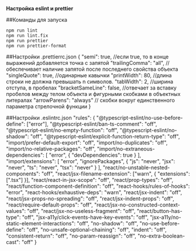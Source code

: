 **Настройка eslint и prettier**

##Команды для запуска

```
npm run lint
npm run lint.fix
npm run prettier
npm run prettier-format
```

##Настройки .prettierrc.json
{
"semi": true, //если true, то в конце выражений добавляется точка с запятой
"trailingComma": "all", //обеспечивает наличие запятой после последнего свойства объекта
"singleQuote": true, //одинарные кавычки
"printWidth": 80, //длина строки не должна превышать n символов.
"tabWidth": 2, //ширина отступа, в пробелах
"bracketSameLine": false, //отвечает за вставку пробелов между телом объекта и фигурными скобками в объектных литералах
"arrowParens": "always" // скобки вокруг единственного параметра стрелочной функции
}

##Настройки .eslintrc.json
"rules": {
"@typescript-eslint/no-use-before-define": ["error"],
"@typescript-eslint/ban-ts-comment": "off",
"@typescript-eslint/no-empty-function": "off",
"@typescript-eslint/no-shadow": "off",
"@typescript-eslint/explicit-function-return-type": "off",
"import/prefer-default-export": "off",
"import/no-duplicates": "off",
"import/no-relative-packages": "off",
"import/no-extraneous-dependencies": [
"error",
{
"devDependencies": true
}
],
"import/extensions": [
"error",
"ignorePackages",
{
"js": "never",
"jsx": "never",
"ts": "never",
"tsx": "never"
}
],
"react/no-unstable-nested-components": "off",
"react/jsx-filename-extension": ["warn", { "extensions": [".tsx"] }],
"react/react-in-jsx-scope": "off",
"react/prop-types": "off",
"react/function-component-definition": "off",
"react-hooks/rules-of-hooks": "error",
"react-hooks/exhaustive-deps": "warn",
"react/jsx-indent": "off",
"react/jsx-props-no-spreading": "off",
"react/jsx-indent-props": "off",
"react/require-default-props": "off",
"react/jsx-no-constructed-context-values": "off",
"react/jsx-no-useless-fragment": "off",
"react/button-has-type": "off",
"jsx-a11y/click-events-have-key-events": "off",
"jsx-a11y/no-static-element-interactions": "off",
"no-shadow": "off",
"no-use-before-define": "off",
"no-unsafe-optional-chaining": "off",
"indent": "off",
"consistent-return": "off",
"no-param-reassign": "off",
"no-extra-boolean-cast": "off"
}
